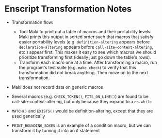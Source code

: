# Enscript Transformation Notes
- Transformation flow:
  - Tool Maki to print out a table of macros and their portability levels. Maki
    prints this output in sorted order such that macros that satisfy easier
    portability levels (e.g. `definition-altering` appears before
    `declaration-altering` appears before `call-site-context-altering`, etc.)
    appear first. This makes it easy to see which macros we should prioritize
    transforming first (ideally just go down the table's rows).
  - Transform each macro one at a time. After transforming a macro, run the
    program's test suite (e.g. `make check`) to verify that this transformation
    did not break anything. Then move on to the next transformation.

- Maki does not record data on generic macros
- Several macros (e.g. `CHECK_TOKEN()`, `FITS_ON_LINE()`) are found to be
  call-site-context-altering, but only because they expand to a `do-while`
- `MATCH()` and `EXISTS()` would be definition-altering, except that they are
  used generically
- `PRINT_BOUNDING_BOXES` is an example of a condition macro, but we can
  transform it by turning it into an if statement
